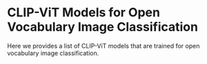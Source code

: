 # CLIP-ViT Models for Open Vocabulary Image Classification

Here we provides a list of CLIP-ViT models that are trained for open vocabulary image classification. 
